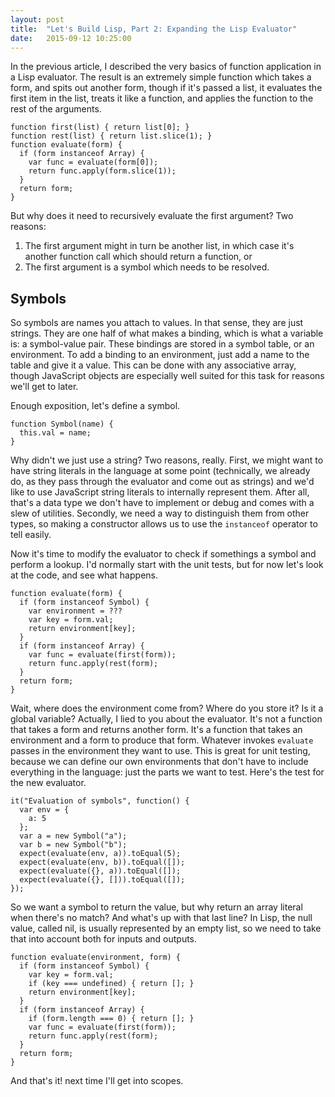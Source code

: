 ```yaml
---
layout: post
title:  "Let's Build Lisp, Part 2: Expanding the Lisp Evaluator"
date:   2015-09-12 10:25:00
---
```

In the previous article, I described the very basics of function application in
a Lisp evaluator. The result is an extremely simple function which takes a form,
and spits out another form, though if it's passed a list, it evaluates the first
item in the list, treats it like a function, and applies the function to the
rest of the arguments.

    function first(list) { return list[0]; }
    function rest(list) { return list.slice(1); }
    function evaluate(form) {
      if (form instanceof Array) {
        var func = evaluate(form[0]);
        return func.apply(form.slice(1));
      }
      return form;
    }

But why does it need to recursively evaluate the first argument? Two reasons:
1. The first argument might in turn be another list, in which case it's another
function call which should return a function, or
2. The first argument is a symbol which needs to be resolved.

## Symbols
So symbols are names you attach to values. In that sense, they are just strings.
They are one half of what makes a binding, which is what a variable is: a
symbol-value pair. These bindings are stored in a symbol table, or an
environment. To add a binding to an environment, just add a name to the table
and give it a value. This can be done with any associative array, though
JavaScript objects are especially well suited for this task for reasons we'll
get to later.

Enough exposition, let's define a symbol.

    function Symbol(name) {
      this.val = name;
    }

Why didn't we just use a string? Two reasons, really. First, we might want to
have string literals in the language at some point (technically, we already do,
as they pass through the evaluator and come out as strings) and we'd like to use
JavaScript string literals to internally represent them. After all, that's a
data type we don't have to implement or debug and comes with a slew of utilities.
Secondly, we need a way to distinguish them from other types, so making a
constructor allows us to use the `instanceof` operator to tell easily.

Now it's time to modify the evaluator to check if somethings a symbol and
perform a lookup. I'd normally start with the unit tests, but for now let's look
at the code, and see what happens.

    function evaluate(form) {
      if (form instanceof Symbol) {
        var environment = ???
        var key = form.val;
        return environment[key];
      }
      if (form instanceof Array) {
        var func = evaluate(first(form));
        return func.apply(rest(form);
      }
      return form;
    }

Wait, where does the environment come from? Where do you store it? Is it a
global variable? Actually, I lied to you about the evaluator. It's not a
function that takes a form and returns another form. It's a function that takes
an environment and a form to produce that form. Whatever invokes `evaluate` passes
in the environment they want to use. This is great for unit testing, because we
can define our own environments that don't have to include everything in the
language: just the parts we want to test. Here's the test for the new
evaluator.

    it("Evaluation of symbols", function() {
      var env = {
        a: 5
      };
      var a = new Symbol("a");
      var b = new Symbol("b");
      expect(evaluate(env, a)).toEqual(5);
      expect(evaluate(env, b)).toEqual([]);
      expect(evaluate({}, a)).toEqual([]);
      expect(evaluate({}, [])).toEqual([]);
    });

So we want a symbol to return the value, but why return an array literal when
there's no match? And what's up with that last line? In Lisp, the null value,
called nil, is usually represented by an empty list, so we need to take that
into account both for inputs and outputs.

    function evaluate(environment, form) {
      if (form instanceof Symbol) {
        var key = form.val;
        if (key === undefined) { return []; }
        return environment[key];
      }
      if (form instanceof Array) {
        if (form.length === 0) { return []; }
        var func = evaluate(first(form));
        return func.apply(rest(form);
      }
      return form;
    }

And that's it! next time I'll get into scopes.
